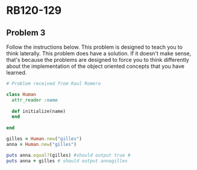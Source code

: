 # RB120-129
## Problem 3

Follow the instructions below. This problem is designed to teach you to think laterally. This problem does have a solution. If it doesn't make sense, that's because the problems are designed to force you to think differently about the implementation of the object oriented concepts that you have learned.  

```ruby
# Problem received from Raul Romero

class Human
  attr_reader :name 
  
  def initialize(name)
  end
 
end

gilles = Human.new("gilles") 
anna = Human.new("gilles") 

puts anna.equal?(gilles) #should output true # 
puts anna + gilles # should output annagilles 
```
